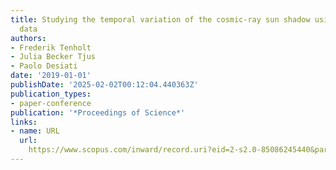 ```yaml
---
title: Studying the temporal variation of the cosmic-ray sun shadow using iceCube
  data
authors:
- Frederik Tenholt
- Julia Becker Tjus
- Paolo Desiati
date: '2019-01-01'
publishDate: '2025-02-02T00:12:04.440363Z'
publication_types:
- paper-conference
publication: '*Proceedings of Science*'
links:
- name: URL
  url: 
    https://www.scopus.com/inward/record.uri?eid=2-s2.0-85086245440&partnerID=40&md5=caa18f4e6fe00d18ed8270ec70f11116
---
```

